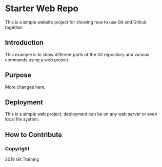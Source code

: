# Starter Web Repo

This is a simple website project for showing how to use Git and Github together.

## Introduction

This example is to show different parts of the Git repository and various commands using a web project.

## Purpose

More changes here.

## Deployment

This is a simple web project, deployment can be on any web server or even local file system.

## How to Contribute

### Copyright

2018 Git.Training
